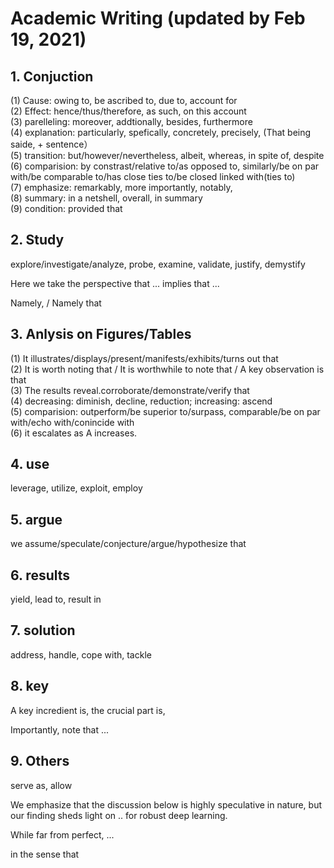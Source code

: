 # Academic Writing (updated by Feb 19, 2021)

## 1. Conjuction
(1) Cause: owing to, be ascribed to, due to, account for  
(2) Effect: hence/thus/therefore, as such, on this account  
(3) parelleling: moreover, addtionally, besides, furthermore  
(4) explanation: particularly, spefically, concretely, precisely, (That being saide, + sentence）  
(5) transition: but/however/nevertheless,  albeit, whereas, in spite of, despite  
(6) comparision: by constrast/relative to/as opposed to, similarly/be on par with/be comparable to/has close ties to/be closed linked with(ties to)  
(7) emphasize: remarkably, more importantly, notably,   
(8) summary: in a netshell, overall, in summary  
(9) condition: provided that  

## 2. Study
explore/investigate/analyze, probe, examine, validate, justify, demystify  

Here we take the perspective that ... implies that ...

Namely, / Namely that

## 3. Anlysis on Figures/Tables  
(1) It illustrates/displays/present/manifests/exhibits/turns out that  
(2) It is worth noting that / It is worthwhile to note that / A key observation is that  
(3) The results reveal.corroborate/demonstrate/verify that  
(4) decreasing: diminish, decline, reduction; increasing: ascend  
(5) comparision: outperform/be superior to/surpass, comparable/be on par with/echo with/conincide with  
(6) it escalates as A increases.


## 4. use
leverage, utilize, exploit, employ

## 5. argue 
we assume/speculate/conjecture/argue/hypothesize that

## 6. results 
yield, lead to, result in

## 7. solution
address, handle, cope with, tackle

## 8. key 
A key incredient is, the crucial part is, 

Importantly, note that ...

## 9. Others
serve as, allow

We emphasize that the discussion below is highly speculative in nature, but our finding sheds light on .. for robust deep learning.

While far from perfect, ...

in the sense that




